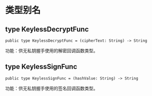 # 类型别名

## type KeylessDecryptFunc

```cangjie
public type KeylessDecryptFunc = (cipherText: String) -> String
```

功能：供无私钥握手使用的解密回调函数类型。

## type KeylessSignFunc

```cangjie
public type KeylessSignFunc = (hashValue: String) -> String
```

功能：供无私钥握手使用的签名回调函数类型。
